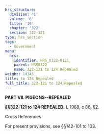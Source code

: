 ```yaml
---
hrs_structure:
  division: '1'
  volume: '6'
  title: '19'
  chapter: '322'
  section: 322-121
type: hrs_section
tags:
  - Government
menu:
  hrs:
    identifier: HRS_0322-0121
    parent: HRS0322
    name: 322-121 to 124 Repealed
weight: 14145
title: to 124 Repealed
full_title: 322-121 to 124 Repealed
---
```

**PART VII. PIGEONS--REPEALED**

**§§322-121 to 124 REPEALED.** L 1988, c 86, §2.

Cross References

For present provisions, see §§142-101 to 103.